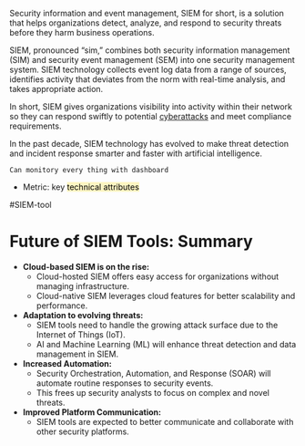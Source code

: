 Security information and event management, SIEM for short, is a solution that helps organizations detect, analyze, and respond to security threats before they harm business operations.

SIEM, pronounced “sim,” combines both security information management (SIM) and security event management (SEM) into one security management system. SIEM technology collects event log data from a range of sources, identifies activity that deviates from the norm with real-time analysis, and takes appropriate action.

In short, SIEM gives organizations visibility into activity within their network so they can respond swiftly to potential [cyberattacks](https://www.microsoft.com/en-us/security/business/security-101/what-is-a-cyberattack) and meet compliance requirements.

In the past decade, SIEM technology has evolved to make threat detection and incident response smarter and faster with artificial intelligence.

	Can monitory every thing with dashboard  
- Metric: key <mark style="background: #FFF3A3A6;">technical attributes</mark>

#SIEM-tool
# Future of SIEM Tools: Summary

- **Cloud-based SIEM is on the rise:**
    - Cloud-hosted SIEM offers easy access for organizations without managing infrastructure.
    - Cloud-native SIEM leverages cloud features for better scalability and performance.
- **Adaptation to evolving threats:**
    - SIEM tools need to handle the growing attack surface due to the Internet of Things (IoT).
    - AI and Machine Learning (ML) will enhance threat detection and data management in SIEM.
- **Increased Automation:**
    - Security Orchestration, Automation, and Response (SOAR) will automate routine responses to security events.
    - This frees up security analysts to focus on complex and novel threats.
- **Improved Platform Communication:**
    - SIEM tools are expected to better communicate and collaborate with other security platforms.